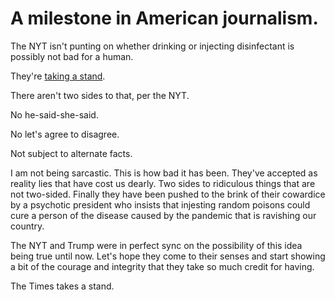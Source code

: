# A milestone in American journalism. 
The NYT isn't punting on whether drinking or injecting disinfectant is possibly not bad for a human. 

They're <a href="https://twitter.com/nytimes/status/1253719616603541504">taking a stand</a>. 

There aren't two sides to that, per the NYT.

No he-said-she-said. 

No let's agree to disagree. 

Not subject to alternate facts.

I am not being sarcastic. This is how bad it has been. They've accepted as reality lies that have cost us dearly. Two sides to ridiculous things that are not two-sided. Finally they have been pushed to the brink of their cowardice by a psychotic president who insists that injesting random poisons could cure a person of the disease caused by the pandemic that is ravishing our country. 

The NYT and Trump were in perfect sync on the possibility of this idea being true until now. Let's hope they come to their senses and start showing a bit of the courage and integrity that they take so much credit for having. 

The Times takes a stand.

